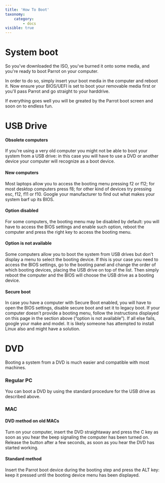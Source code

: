 ```yaml
---
title: 'How To Boot'
taxonomy:
    category:
        - docs
visible: true
---
```


# System boot

So you've downloaded the ISO, you've burned it onto some media, and you're ready to boot Parrot on your computer.

In order to do so, simply insert your boot media in the computer and reboot it. Now ensure your BIOS/UEFI is set to boot your removable media first or you'll pass Parrot and go straight to your harddrive.

 If everything goes well you will be greated by the Parrot boot screen and soon on to endless fun.

# USB Drive

#### Obsolete computers

If you're using a very old computer you might not be able to boot your system from a USB drive: in this case you will have to use a DVD or another device your computer will recognize as a boot device.

#### New computers

Most laptops allow you to access the booting menu pressing f2 or f12; for most desktop computers press f8; for other kind of devices try pressing esc, f12, f11 or f10. Google your manufacturer to find out what makes your system barf up its BIOS.

#### Option disabled

For some computers, the booting menu may be disabled by default: you will have to access the BIOS settings and enable such option, reboot the computer and press the right key to access the booting menu.

#### Option is not available

Some computers allow you to boot the system from USB drives but don't display a menu to select the booting device. If this is your case you need to access the BIOS settings, go to the booting panel and change the order of which booting devices, placing the USB drive on top of the list. Then simply reboot the computer and the BIOS will choose the USB drive as a booting device.

#### Secure boot

In case you have a computer with Secure Boot enabled, you will have to open the BIOS settings, disable secure boot and set it to legacy boot. If your computer doesn't provide a booting menu, follow the instructions displayed on this page in the section above (“option is not available”). If all else fails, google your make and model. It is likely someone has attempted to install Linux also and might have a solution. 


# DVD

Booting a system from a DVD is much easier and compatible with most machines.


### Regular PC

You can boot a DVD by using the standard procedure for the USB drive as described above.


### MAC

#### DVD method on old MACs

Turn on your computer, insert the DVD straightaway and press the C key as soon as you hear the beep signaling the computer has been turned on. Release the button after a few seconds, as soon as you hear the DVD has started working.

#### Standard method

 Insert the Parrot boot device during the booting step and press the ALT key: keep it pressed until the booting device menu has been displayed.
